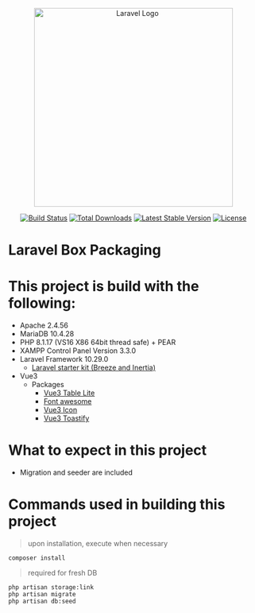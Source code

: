 <p align="center"><a href="https://laravel.com" target="_blank"><img src="https://raw.githubusercontent.com/laravel/art/master/logo-lockup/5%20SVG/2%20CMYK/1%20Full%20Color/laravel-logolockup-cmyk-red.svg" width="400" alt="Laravel Logo"></a></p>

<p align="center">
<a href="https://github.com/laravel/framework/actions"><img src="https://github.com/laravel/framework/workflows/tests/badge.svg" alt="Build Status"></a>
<a href="https://packagist.org/packages/laravel/framework"><img src="https://img.shields.io/packagist/dt/laravel/framework" alt="Total Downloads"></a>
<a href="https://packagist.org/packages/laravel/framework"><img src="https://img.shields.io/packagist/v/laravel/framework" alt="Latest Stable Version"></a>
<a href="https://packagist.org/packages/laravel/framework"><img src="https://img.shields.io/packagist/l/laravel/framework" alt="License"></a>
</p>

# Laravel Box Packaging

# This project is build with the following:

* Apache 2.4.56
* MariaDB 10.4.28
* PHP 8.1.17 (VS16 X86 64bit thread safe) + PEAR
* XAMPP Control Panel Version 3.3.0
* Laravel Framework 10.29.0
  * [Laravel starter kit (Breeze and Inertia)](https://laravel.com/docs/10.x/starter-kits#breeze-and-inertia)
* Vue3
  * Packages
      * [Vue3 Table Lite](https://www.npmjs.com/package/vue3-table-lite)
      * [Font awesome](https://www.npmjs.com/package/@fortawesome/fontawesome-svg-core)
      * [Vue3 Icon](https://www.npmjs.com/package/vue3-icon)
      * [Vue3 Toastify](https://www.npmjs.com/package/vue3-toastify)

# What to expect in this project

* Migration and seeder are included  

# Commands used in building this project

> upon installation, execute when necessary
```
composer install
```

> required for fresh DB
```
php artisan storage:link
php artisan migrate
php artisan db:seed
```
